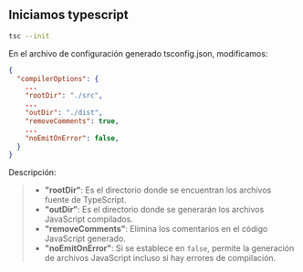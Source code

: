 ## Iniciamos typescript

```bash
tsc --init
```

En el archivo de configuración generado tsconfig.json, modificamos:
```json
{
  "compilerOptions": {
    ...
    "rootDir": "./src",
    ...
    "outDir": "./dist",
    "removeComments": true,
    ...
    "noEmitOnError": false,
  }
}
```
Descripción:
> - **"rootDir"**: Es el directorio donde se encuentran los archivos fuente de TypeScript.
> - **"outDir"**: Es el directorio donde se generarán los archivos JavaScript compilados.
> - **"removeComments"**: Elimina los comentarios en el código JavaScript generado.
> - **"noEmitOnError"**: Si se establece en `false`, permite la generación de archivos JavaScript incluso si hay errores de compilación.